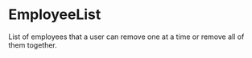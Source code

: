 # EmployeeList
List of employees that a user can remove one at a time or remove all of them together.
